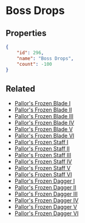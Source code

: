 # Boss Drops

<no description available>

## Properties

```json
{
    "id": 296,
    "name": "Boss Drops",
    "count": -100
}
```

## Related

- [Pallor's Frozen Blade I](../items/8110-pallor-s-frozen-blade-i.md)
- [Pallor's Frozen Blade II](../items/8111-pallor-s-frozen-blade-ii.md)
- [Pallor's Frozen Blade III](../items/8112-pallor-s-frozen-blade-iii.md)
- [Pallor's Frozen Blade IV](../items/8113-pallor-s-frozen-blade-iv.md)
- [Pallor's Frozen Blade V](../items/8114-pallor-s-frozen-blade-v.md)
- [Pallor's Frozen Blade VI](../items/8115-pallor-s-frozen-blade-vi.md)
- [Pallor's Frozen Staff I](../items/8116-pallor-s-frozen-staff-i.md)
- [Pallor's Frozen Staff II](../items/8117-pallor-s-frozen-staff-ii.md)
- [Pallor's Frozen Staff III](../items/8118-pallor-s-frozen-staff-iii.md)
- [Pallor's Frozen Staff IV](../items/8119-pallor-s-frozen-staff-iv.md)
- [Pallor's Frozen Staff V](../items/8120-pallor-s-frozen-staff-v.md)
- [Pallor's Frozen Staff VI](../items/8121-pallor-s-frozen-staff-vi.md)
- [Pallor's Frozen Dagger I](../items/8122-pallor-s-frozen-dagger-i.md)
- [Pallor's Frozen Dagger II](../items/8123-pallor-s-frozen-dagger-ii.md)
- [Pallor's Frozen Dagger III](../items/8124-pallor-s-frozen-dagger-iii.md)
- [Pallor's Frozen Dagger IV](../items/8125-pallor-s-frozen-dagger-iv.md)
- [Pallor's Frozen Dagger V](../items/8126-pallor-s-frozen-dagger-v.md)
- [Pallor's Frozen Dagger VI](../items/8127-pallor-s-frozen-dagger-vi.md)

